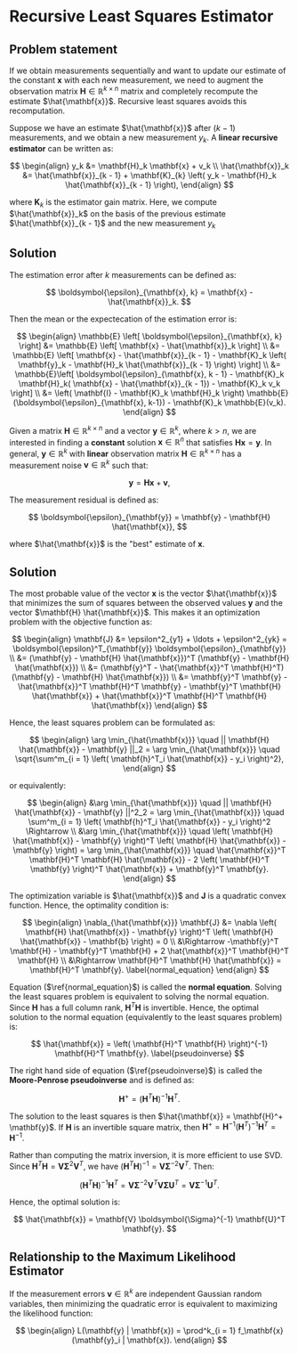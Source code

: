 # Recursive Least Squares Estimator

## Problem statement

If we obtain measurements sequentially and want to update our estimate of the constant $\mathbf{x}$ with each new measurement, we need to augment the observation matrix $\mathbf{H} \in \mathbb{R}^{k \times n}$ matrix and completely recompute the estimate $\hat{\mathbf{x}}$. Recursive least squares avoids this recomputation.

Suppose we have an estimate $\hat{\mathbf{x}}$ after $(k - 1)$ measurements, and we obtain a new measurement $y_k$. A **linear recursive estimator** can be written as:

$$
\begin{align}
y_k &= \mathbf{H}_k \mathbf{x} + v_k \\
\hat{\mathbf{x}}_k &= \hat{\mathbf{x}}_{k - 1} + \mathbf{K}_{k} \left( y_k - \mathbf{H}_k \hat{\mathbf{x}}_{k - 1} \right),
\end{align}
$$

where $\mathbf{K}_k$ is the estimator gain matrix. Here, we compute $\hat{\mathbf{x}}_k$ on the basis of the previous estimate $\hat{\mathbf{x}}_{k - 1}$ and the new measurement $y_k$

## Solution

The estimation error after $k$ measurements can be defined as:

$$
\boldsymbol{\epsilon}_{\mathbf{x}, k} = \mathbf{x} - \hat{\mathbf{x}}_k.
$$

Then the mean or the expectecation of the estimation error is:

$$
\begin{align}
\mathbb{E} \left[
\boldsymbol{\epsilon}_{\mathbf{x}, k} \right] &= \mathbb{E} \left[ \mathbf{x} - \hat{\mathbf{x}}_k \right] \\
&= \mathbb{E} \left[ \mathbf{x} - \hat{\mathbf{x}}_{k - 1} - \mathbf{K}_k \left( \mathbf{y}_k - \mathbf{H}_k \hat{\mathbf{x}}_{k - 1} \right) \right] \\
&= \mathbb{E}\left[ \boldsymbol{\epsilon}_{\mathbf{x}, k - 1} - \mathbf{K}_k \mathbf{H}_k( \mathbf{x} - \hat{\mathbf{x}}_{k - 1}) - \mathbf{K}_k v_k \right] \\
&= \left( \mathbf{I} - \mathbf{K}_k \mathbf{H}_k \right) \mathbb{E}(\boldsymbol{\epsilon}_{\mathbf{x}, k-1}) - \mathbf{K}_k \mathbb{E}(v_k).
\end{align}
$$

Given a matrix $\mathbf{H} \in \mathbb{R}^{k \times n}$ and a vector $\mathbf{y} \in \mathbb{R}^k$, where $k > n$, we are interested in finding a **constant** solution $\mathbf{x} \in \mathbb{R}^n$ that satisfies $\mathbf{H} \mathbf{x} = \mathbf{y}$. In general, $\mathbf{y} \in \mathbb{R}^k$ with **linear** observation matrix $\mathbf{H} \in \mathbb{R}^{k \times n}$ has a measurement noise $\boldsymbol{v} \in \mathbb{R}^k$ such that:

$$
\mathbf{y} = \mathbf{H} \mathbf{x} + \boldsymbol{v}, \label{least_squares_main}
$$

The measurement residual is defined as:

$$
\boldsymbol{\epsilon}_{\mathbf{y}} = \mathbf{y} - \mathbf{H} \hat{\mathbf{x}},
$$

where $\hat{\mathbf{x}}$ is the "best" estimate of $\mathbf{x}$.

## Solution

The most probable value of the vector $\mathbf{x}$ is the vector $\hat{\mathbf{x}}$ that minimizes the sum of squares
between the observed values $\mathbf{y}$ and the vector $\mathbf{H} \hat{\mathbf{x}}$. This makes it an optimization problem with the objective function as:

$$
\begin{align}
\mathbf{J} &= \epsilon^2_{y1} + \ldots + \epsilon^2_{yk} = \boldsymbol{\epsilon}^T_{\mathbf{y}} \boldsymbol{\epsilon}_{\mathbf{y}} \\
&= (\mathbf{y} - \mathbf{H} \hat{\mathbf{x}})^T (\mathbf{y} - \mathbf{H} \hat{\mathbf{x}}) \\
&= (\mathbf{y}^T - \hat{\mathbf{x}}^T \mathbf{H}^T) (\mathbf{y} - \mathbf{H} \hat{\mathbf{x}}) \\ 
&= \mathbf{y}^T \mathbf{y} - \hat{\mathbf{x}}^T \mathbf{H}^T \mathbf{y} - \mathbf{y}^T \mathbf{H} \hat{\mathbf{x}} + \hat{\mathbf{x}}^T \mathbf{H}^T \mathbf{H} \hat{\mathbf{x}}
\end{align}
$$

Hence, the least squares problem can be formulated as:

$$
\begin{align}
\arg \min_{\hat{\mathbf{x}}} \quad || \mathbf{H} \hat{\mathbf{x}} - \mathbf{y} ||_2 = \arg \min_{\hat{\mathbf{x}}} \quad \sqrt{\sum^m_{i = 1} \left( \mathbf{h}^T_i \hat{\mathbf{x}} - y_i \right)^2},
\end{align}
$$

or equivalently:

$$
\begin{align}
&\arg \min_{\hat{\mathbf{x}}} \quad || \mathbf{H} \hat{\mathbf{x}} - \mathbf{y} ||^2_2 = \arg \min_{\hat{\mathbf{x}}} \quad \sum^m_{i = 1} \left( \mathbf{h}^T_i \hat{\mathbf{x}} - y_i \right)^2 \Rightarrow \\
&\arg \min_{\hat{\mathbf{x}}} \quad \left( \mathbf{H} \hat{\mathbf{x}} - \mathbf{y} \right)^T \left( \mathbf{H} \hat{\mathbf{x}} - \mathbf{y} \right) = \arg \min_{\hat{\mathbf{x}}} \quad \hat{\mathbf{x}}^T \mathbf{H}^T \mathbf{H} \hat{\mathbf{x}} - 2 \left( \mathbf{H}^T \mathbf{y} \right)^T \hat{\mathbf{x}} + \mathbf{y}^T \mathbf{y}.
\end{align}
$$

The optimization variable is $\hat{\mathbf{x}}$ and $\mathbf{J}$ is a quadratic convex function. Hence, the optimality condition is:

$$
\begin{align}
\nabla_{\hat{\mathbf{x}}} \mathbf{J} &= 
\nabla \left( \mathbf{H} \hat{\mathbf{x}} - \mathbf{y} \right)^T \left( \mathbf{H} \hat{\mathbf{x}} - \mathbf{b} \right) = 0 \\
&\Rightarrow -\mathbf{y}^T \mathbf{H} - \mathbf{y}^T \mathbf{H} + 2 \hat{\mathbf{x}}^T \mathbf{H}^T \mathbf{H} \\
&\Rightarrow \mathbf{H}^T \mathbf{H} \hat{\mathbf{x}} = \mathbf{H}^T \mathbf{y}. \label{normal_equation}
\end{align}
$$

Equation ($\ref{normal_equation}$) is called the **normal equation**. Solving the least squares problem is equivalent to solving the normal equation. Since $\mathbf{H}$ has a full column rank, $\mathbf{H}^T \mathbf{H}$ is invertible. Hence, the optimal solution to the normal equation (equivalently to the least squares problem) is:

$$
\hat{\mathbf{x}} = \left( \mathbf{H}^T \mathbf{H} \right)^{-1} \mathbf{H}^T \mathbf{y}. \label{pseudoinverse}
$$

The right hand side of equation ($\ref{pseudoinverse}$) is called the **Moore-Penrose pseudoinverse** and is defined as:

$$
\mathbf{H}^{+} = \left( \mathbf{H}^T \mathbf{H} \right)^{-1} \mathbf{H}^T.
$$

The solution to the least squares is then $\hat{\mathbf{x}} = \mathbf{H}^+ \mathbf{y}$. If $\mathbf{H}$ is an invertible square matrix, then $\mathbf{H}^+ = \mathbf{H}^{-1} \left( \mathbf{H}^T \right)^{-1} \mathbf{H}^T = \mathbf{H}^{-1}$.

Rather than computing the matrix inversion, it is more efficient to use SVD. Since $\mathbf{H}^T \mathbf{H} = \mathbf{V} \boldsymbol{\Sigma}^2 \mathbf{V}^T$, we have $\left ( \mathbf{H}^T \mathbf{H} \right)^{-1} = \mathbf{V} \boldsymbol{\Sigma}^{-2} \mathbf{V}^T$. Then:

$$
\left( \mathbf{H}^T \mathbf{H} \right)^{-1} \mathbf{H}^T = 
\mathbf{V} \boldsymbol{\Sigma}^{-2} \mathbf{V}^T \mathbf{V} \boldsymbol{\Sigma} \mathbf{U}^T =
\mathbf{V} \boldsymbol{\Sigma}^{-1} \mathbf{U}^T.
$$

Hence, the optimal solution is:

$$
\hat{\mathbf{x}} = \mathbf{V} \boldsymbol{\Sigma}^{-1} \mathbf{U}^T \mathbf{y}.
$$

## Relationship to the Maximum Likelihood Estimator

If the measurement errors $\boldsymbol{v} \in \mathbb{R}^k$ are independent Gaussian random variables, then minimizing the quadratic error is equivalent to maximizing the likelihood function:

$$
\begin{align}
L(\mathbf{y} | \mathbf{x}) = \prod^k_{i = 1} f_\mathbf{x} (\mathbf{y}_i | \mathbf{x}).
\end{align}
$$
